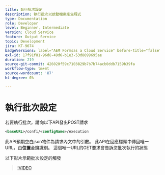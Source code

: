 ```yaml
---
title: 執行批次設定
description: 執行批次以啟動檔案產生程式
type: Documentation
role: Developer
level: Beginner, Intermediate
version: Cloud Service
feature: Output Service
topic: Development
jira: KT-9674
badgeVersions: label="AEM Formsas a Cloud Service" before-title="false"
exl-id: 17f91f81-96d8-49d6-b1e3-53d8899695ae
duration: 219
source-git-commit: 426020f59c7103829b7b7b74acb0ddb7159b39fa
workflow-type: tm+mt
source-wordcount: '87'
ht-degree: 0%

---
```


# 執行批次設定

若要執行批次，請向以下API發出POST請求

```xml
<baseURL>/confi/<configName>/execution
```

此API預期空白json物件為請求內文中的引數。
此API在回應標頭中傳回唯一URL，由**位置**金鑰識別。
這個唯一URL的GET要求會告訴您批次執行的狀態

以下影片示範批次設定的觸發

>[!VIDEO](https://video.tv.adobe.com/v/340242?quality=12&learn=on)
